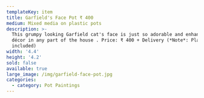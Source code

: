 ```yaml
---
templateKey: item
title: Garfield's Face Pot ₹ 400
medium: Mixed media on plastic pots
description: >-
  This grumpy looking Garfield cat's face is just so adorable and enhances the
  décor in any part of the house . Price: ₹ 400 + Delivery (*Note*: Plant not
  included)
width: '4.4'
height: '4.2'
sold: false
available: true
large_image: /img/garfield-face-pot.jpg
categories:
  - category: Pot Paintings
---
```


